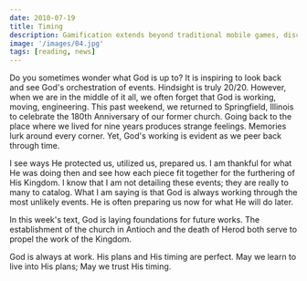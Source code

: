 ```yaml
---
date: 2010-07-19
title: Timing
description: Gamification extends beyond traditional mobile games, discovering innovative strategies to incorporate game-like elements into non-gaming apps for enhanced
image: '/images/04.jpg'
tags: [reading, news]
---
```


Do you sometimes wonder what God is up to?  It is inspiring to look back and see God's orchestration of events.  Hindsight is truly 20/20.  However, when we are in the middle of it all, we often forget that God is working, moving, engineering.  This past weekend, we returned to Springfield, Illinois to  celebrate the 180th Anniversary of our former church.  Going back to the place where we lived for nine years produces strange feelings.  Memories lurk around every corner.  Yet, God's working is evident as we peer back through time.

I see ways He protected us, utilized us, prepared us.  I am thankful for what He was doing then and see how each piece fit together for the furthering of His Kingdom.  I know that I am not detailing these events; they are really to many to catalog.  What I am saying is that God is always working through the most unlikely events.  He is often preparing us now for what He will do later.

In this week's text, God is laying foundations for future works.  The establishment of the church in Antioch and the death of Herod both serve to propel the work of the Kingdom.

God is always at work.  His plans and His timing are perfect.  May we learn to live into His plans; May we trust His timing.
